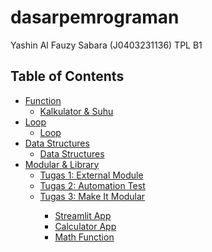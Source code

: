 # dasarpemrograman
Yashin Al Fauzy Sabara (J0403231136)
TPL B1
<h2>Table of Contents</h2>
<html>
  <ul>
    <li>
        <a href="https://github.com/yyacyn/dasarpemrograman/tree/a7d23460471fb29f3d858d87923131168554f846/Function">Function
        <ul>
            <li><a href="https://github.com/yyacyn/dasarpemrograman/blob/a7d23460471fb29f3d858d87923131168554f846/Function/Calculator%20%26%20Suhu_Yashin%20Al%20Fauzy%20Sabara_J0403231136.ipynb">Kalkulator & Suhu</li>
        </ul>
    </li>
    <li>
        <a href="https://github.com/yyacyn/dasarpemrograman/tree/a7d23460471fb29f3d858d87923131168554f846/Loop">Loop
        <ul>
            <li><a href="https://github.com/yyacyn/dasarpemrograman/blob/a7d23460471fb29f3d858d87923131168554f846/Loop/Loop_Yashin%20Al%20Fauzy%20Sabara_J0403231136.ipynb">Loop</li>
        </ul>
    </li>
    <li>
        <a href="https://github.com/yyacyn/dasarpemrograman/tree/a7d23460471fb29f3d858d87923131168554f846/Data%20Structures">Data Structures
        <ul>
            <li><a href="https://github.com/yyacyn/dasarpemrograman/blob/a7d23460471fb29f3d858d87923131168554f846/Data%20Structures/Data%20Structures_Yashin%20Al%20Fauzy%20Sabara_J0403231136.ipynb">Data Structures</li>
        </ul>
    </li>
    <li>
        <a href="https://github.com/yyacyn/dasarpemrograman/tree/a7d23460471fb29f3d858d87923131168554f846/Modular">Modular & Library
        <ul>
            <li><a href="https://github.com/yyacyn/dasarpemrograman/blob/3b95ef686d39b9dea5aac9c505e35b523ee25bbb/Modular/tugas1_helloWorld.py">Tugas 1: External Module</li>
            <li><a href="https://github.com/yyacyn/dasarpemrograman/blob/3b95ef686d39b9dea5aac9c505e35b523ee25bbb/Modular/tugas2_automationtest.py">Tugas 2: Automation Test</li>
            <li><a href="https://github.com/yyacyn/dasarpemrograman/tree/3b95ef686d39b9dea5aac9c505e35b523ee25bbb/Modular/tugas3_streamlit">Tugas 3: Make It Modular</li>
            <ul>
                <li><a href="https://yyacyncalculatorapp.streamlit.app/">Streamlit App</li>
                <li><a href="https://github.com/yyacyn/dasarpemrograman/blob/3b95ef686d39b9dea5aac9c505e35b523ee25bbb/Modular/tugas3_streamlit/calculator_app.py">Calculator App</li>
                <li><a href="https://github.com/yyacyn/dasarpemrograman/blob/3b95ef686d39b9dea5aac9c505e35b523ee25bbb/Modular/tugas3_streamlit/math_operations.py">Math Function</li>
            </ul>
        </ul>
    </li>
  </ul>
</html>
